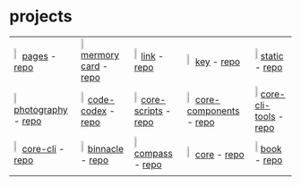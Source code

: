 # projects

| | | | | |
| --- | --- | --- | --- | --- |
| <img class="img" src="https://res.cloudinary.com/rick-rick-torrellas/image/upload/v1651342021/projects/pages/paper_xw7u0z.png"/> [pages](https://rick-torrellas.github.io/pages) - [repo](https://github.com/Rick-torrellas/pages) | <img class="img" src=""/> [mermory card](https://rick-torrellas.github.io/memory-card) - [repo](https://github.com/Rick-torrellas/memory-card) | <img class="img" src=""/> [link](https://rick-torrellas.github.io/link) - [repo](https://github.com/Rick-torrellas/link) | <img class="img" src=""/> [key](https://rick-torrellas.github.io/key) - [repo](https://github.com/Rick-torrellas/key) | <img class="img" src=""/> [static](https://rick-torrellas.github.io/static) - [repo](https://github.com/Rick-torrellas/static) |
| <img class="img" src=""/> [photography](https://rick-torrellas.github.io/photography) - [repo](https://github.com/Rick-torrellas/photography) | <img class="img" src=""/> [code-codex](https://rick-torrellas.github.io/code-codex) - [repo](https://github.com/Rick-torrellas/code-codex) | <img class="img" src=""/> [core-scripts](https://rick-torrellas.github.io/core-scripts) - [repo](https://github.com/Rick-torrellas/core-scripts) | <img class="img" src=""/> [core-components](https://rick-torrellas.github.io/core-components) - [repo](https://github.com/Rick-torrellas/core-components) | <img class="img" src=""/> [core-cli-tools](https://rick-torrellas.github.io/core-cli-tools) - [repo](https://github.com/Rick-torrellas/core-cli-tools) |
| <img class="img" src=""/> [core-cli](https://rick-torrellas.github.io/core-cli) - [repo](https://github.com/Rick-torrellas/core-cli) | <img class="img" src=""/> [binnacle](https://rick-torrellas.github.io/binnacle) - [repo](https://github.com/Rick-torrellas/binnacle) | <img class="img" src=""/> [compass](https://rick-torrellas.github.io/compass) - [repo](https://github.com/Rick-torrellas/compass) | <img class="img" src=""/> [core](https://rick-torrellas.github.io/core) - [repo](https://github.com/Rick-torrellas/core) | <img class="img" src=""/> [book](https://rick-torrellas.github.io/book) - [repo](https://github.com/Rick-torrellas/book) |
|  |  |  |  |  |
<style>
    .img {
        width: 10%;
    }
</style>
